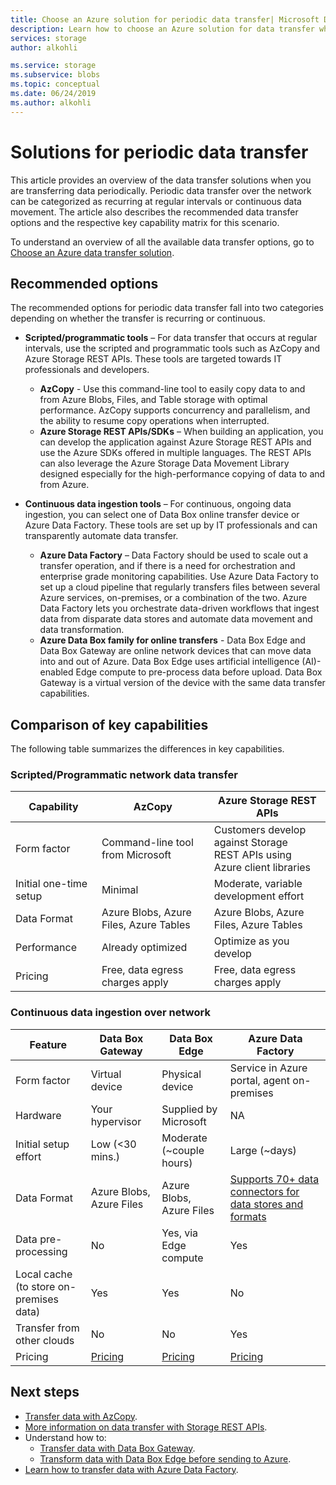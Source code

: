 ```yaml
---
title: Choose an Azure solution for periodic data transfer| Microsoft Docs
description: Learn how to choose an Azure solution for data transfer when you are transferring data periodically.
services: storage
author: alkohli

ms.service: storage
ms.subservice: blobs
ms.topic: conceptual
ms.date: 06/24/2019
ms.author: alkohli
---
```


# Solutions for periodic data transfer
 
This article provides an overview of the data transfer solutions when you are transferring data periodically. Periodic data transfer over the network can be categorized as recurring at regular intervals or continuous data movement. The article also describes the recommended data transfer options and the respective key capability matrix for this scenario.

To understand an overview of all the available data transfer options, go to [Choose an Azure data transfer solution](storage-choose-data-transfer-solution.md).

## Recommended options

The recommended options for periodic data transfer fall into two categories depending on whether the transfer is recurring or continuous.

- **Scripted/programmatic tools** – For data transfer that occurs at regular intervals, use the scripted and programmatic tools such as AzCopy and Azure Storage REST APIs. These tools are targeted towards IT professionals and developers.

    - **AzCopy** - Use this command-line tool to easily copy data to and from Azure Blobs, Files, and Table storage with optimal performance. AzCopy supports concurrency and parallelism, and the ability to resume copy operations when interrupted.
    - **Azure Storage REST APIs/SDKs** – When building an application, you can develop the application against Azure Storage REST APIs and use the Azure SDKs offered in multiple languages. The REST APIs can also leverage the Azure Storage Data Movement Library designed especially for the high-performance copying of data to and from Azure.

- **Continuous data ingestion tools** – For continuous, ongoing data ingestion, you can select one of Data Box online transfer device or Azure Data Factory. These tools are set up by IT professionals and can transparently automate data transfer.

    - **Azure Data Factory** – Data Factory should be used to scale out a transfer operation, and if there is a need for orchestration and enterprise grade monitoring capabilities. Use Azure Data Factory to set up a cloud pipeline that regularly transfers files between several Azure services, on-premises, or a combination of the two. Azure Data Factory lets you orchestrate data-driven workflows that ingest data from disparate data stores and automate data movement and data transformation.
    - **Azure Data Box family for online transfers** - Data Box Edge and Data Box Gateway are online network devices that can move data into and out of Azure. Data Box Edge uses artificial intelligence (AI)-enabled Edge compute to pre-process data before upload. Data Box Gateway is a virtual version of the device with the same data transfer capabilities.


## Comparison of key capabilities

The following table summarizes the differences in key capabilities.

### Scripted/Programmatic network data transfer

| Capability                  | AzCopy                                 | Azure Storage REST APIs       |
|-----------------------------|----------------------------------------|-------------------------------|
| Form factor                 | Command-line tool from Microsoft       | Customers develop against Storage <br> REST APIs using Azure client libraries |
| Initial one-time setup     | Minimal                                | Moderate, variable development effort    |
| Data Format                 | Azure Blobs, Azure Files, Azure Tables | Azure Blobs, Azure Files, Azure Tables   |
| Performance                 | Already optimized                      | Optimize as you develop                  |
| Pricing                     | Free, data egress charges apply      | Free, data egress charges apply        |

### Continuous data ingestion over network

| Feature                                       | Data Box Gateway | Data Box Edge   | Azure Data Factory        |
|----------------------------------|-----------------------------------------|--------------------------|---------------------------|
| Form factor                                   | Virtual device             | Physical device          | Service in Azure portal, agent on-premises                                                            |
| Hardware                                      | Your hypervisor            | Supplied by Microsoft    | NA                                                            |
| Initial setup effort                          | Low (<30 mins.)            | Moderate (~couple hours) | Large (~days)                                                 |
| Data Format                                   | Azure Blobs, Azure Files   | Azure Blobs, Azure Files | [Supports 70+ data connectors for data stores and formats](../../data-factory/copy-activity-overview.md#supported-data-stores-and-formats)|
| Data pre-processing                           | No                         | Yes, via Edge compute    | Yes                                                           |
| Local cache<br>(to store on-premises data)    | Yes                        | Yes                      | No                                                            |
| Transfer from other clouds                    | No                         | No                       | Yes                                                           |
| Pricing                                       | [Pricing](https://azure.microsoft.com/pricing/details/storage/databox/gateway/)                    | [Pricing](https://azure.microsoft.com/pricing/details/storage/databox/edge/)                  | [Pricing](https://azure.microsoft.com/pricing/details/data-factory/)                                                       |

## Next steps

- [Transfer data with AzCopy](./storage-use-azcopy-v10.md?toc=%2fazure%2fstorage%2ftables%2ftoc.json).
- [More information on data transfer with Storage REST APIs](/dotnet/api/overview/azure/storage).
- Understand how to:
    - [Transfer data with Data Box Gateway](../../databox-online/data-box-gateway-deploy-add-shares.md).
    - [Transform data with Data Box Edge before sending to Azure](../../databox-online/azure-stack-edge-deploy-configure-compute.md).
- [Learn how to transfer data with Azure Data Factory](../../data-factory/tutorial-bulk-copy-portal.md).